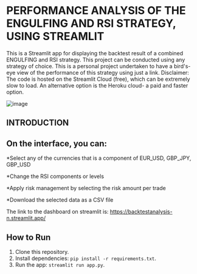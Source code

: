 # PERFORMANCE ANALYSIS OF THE ENGULFING AND RSI STRATEGY, USING STREAMLIT 

This is a Streamlit app for displaying the backtest result of a combined ENGULFING and RSI strategy. This project can be conducted using any strategy of choice. This is a personal project undertaken to have a bird's-eye view of the performance of this strategy using just a link. 
Disclaimer: The code is hosted on the Streamlit Cloud (free), which can be extremely slow to load. An alternative option is the Heroku cloud- a paid and faster option.

![image](https://github.com/user-attachments/assets/5a58ff20-9111-4234-af27-531bb5927461)


## INTRODUCTION

## On the interface, you can:

*Select any of the currencies that is a component of EUR_USD, GBP_JPY, GBP_USD

*Change the RSI components or levels

*Apply risk management by selecting the risk amount per trade

*Download the selected data as a CSV file

The link to the dashboard on streamlit is: https://backtestanalysis-n.streamlit.app/

## How to Run
1. Clone this repository.
2. Install dependencies: `pip install -r requirements.txt`.
3. Run the app: `streamlit run app.py`.
